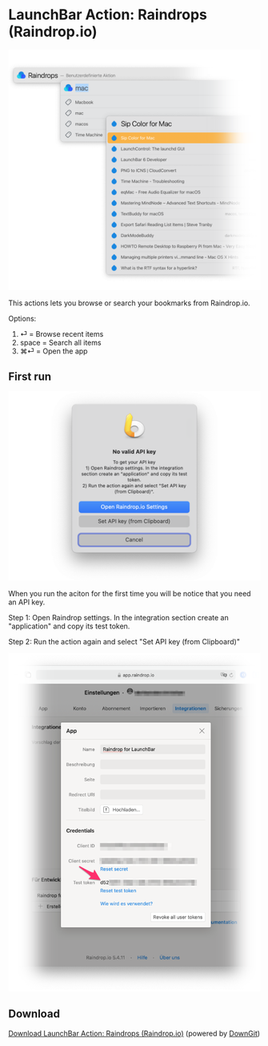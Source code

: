 # LaunchBar Action: Raindrops (Raindrop.io)
 
<img src="action.png" width="600"/> 
 
This actions lets you browse or search your bookmarks from Raindrop.io.

Options:

1. ⏎ = Browse recent items
2. space = Search all items
3. ⌘⏎ = Open the app 

## First run
<img src="setapi.png" width="600"/> 

When you run the aciton for the first time you will be notice that you need an API key. 

Step 1: Open Raindrop settings. In the integration section create an "application" and copy its test token. 

Step 2: Run the action again and select "Set API key (from Clipboard)"

<img src="setapi2.png" width="600"/> 

## Download

[Download LaunchBar Action: Raindrops (Raindrop.io)](https://minhaskamal.github.io/DownGit/#/home?url=https://github.com/Ptujec/LaunchBar/tree/master/Raindrops-Action) (powered by [DownGit](https://github.com/MinhasKamal/DownGit))